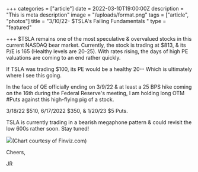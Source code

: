 +++
categories = ["article"]
date = 2022-03-10T19:00:00Z
description = "This is meta description"
image = "/uploads/format.png"
tags = ["article", "photos"]
title = "3/10/22- $TSLA's Failing Fundamentals "
type = "featured"

+++
$TSLA remains one of the most speculative & overvalued stocks in this current NASDAQ bear market. Currently, the stock is trading at $813, & its P/E is 165 (Healthy levels are 20-25). With rates rising, the days of high PE valuations are coming to an end rather quickly.

If TSLA was trading $100, its PE would be a healthy 20-- Which is ultimately where I see this going.

In the face of QE officially ending on 3/9/22 & at least a 25 BPS hike coming on the 16th during the Federal Reserve's meeting, I am holding long OTM #Puts against this high-flying pig of a stock.

3/18/22 $510, 6/17/2022 $350, & 1/20/23 $5 Puts.

TSLA is currently trading in a bearish megaphone pattern & could revisit the low 600s rather soon. Stay tuned!

![](/uploads/screen-shot-2022-03-10-at-1-30-24-pm.png)(Chart courtesy of Finviz.com)

Cheers,

JR